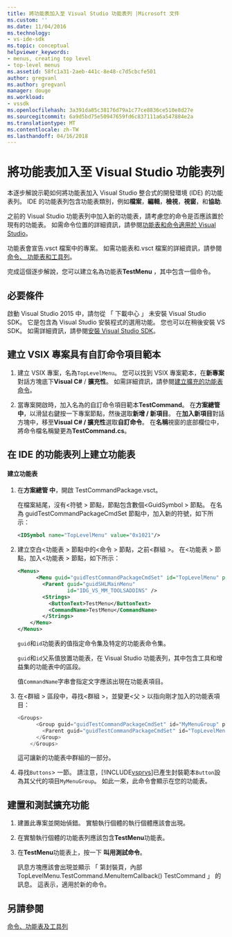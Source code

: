 ```yaml
---
title: 將功能表加入至 Visual Studio 功能表列 |Microsoft 文件
ms.custom: ''
ms.date: 11/04/2016
ms.technology:
- vs-ide-sdk
ms.topic: conceptual
helpviewer_keywords:
- menus, creating top level
- top-level menus
ms.assetid: 58fc1a31-2aeb-441c-8e48-c7d5cbcfe501
author: gregvanl
ms.author: gregvanl
manager: douge
ms.workload:
- vssdk
ms.openlocfilehash: 3a391da85c38176d79a1c77ce8836ce510e8d27e
ms.sourcegitcommit: 6a9d5bd75e50947659fd6c837111a6a547884e2a
ms.translationtype: MT
ms.contentlocale: zh-TW
ms.lasthandoff: 04/16/2018
---
```

# <a name="adding-a-menu-to-the-visual-studio-menu-bar"></a>將功能表加入至 Visual Studio 功能表列
本逐步解說示範如何將功能表加入 Visual Studio 整合式的開發環境 (IDE) 的功能表列。 IDE 的功能表列包含功能表類別，例如**檔案**，**編輯**，**檢視**，**視窗**，和**協助**.  
  
 之前的 Visual Studio 功能表列中加入新的功能表，請考慮您的命令是否應該置於現有的功能表。 如需命令位置的詳細資訊，請參閱[功能表和命令適用於 Visual Studio](../extensibility/ux-guidelines/menus-and-commands-for-visual-studio.md)。  
  
 功能表會宣告.vsct 檔案中的專案。 如需功能表和.vsct 檔案的詳細資訊，請參閱[命令、 功能表和工具列](../extensibility/internals/commands-menus-and-toolbars.md)。  
  
 完成這個逐步解說，您可以建立名為功能表**TestMenu** ，其中包含一個命令。  
  
## <a name="prerequisites"></a>必要條件  
 啟動 Visual Studio 2015 中，請勿從 「 下載中心 」 未安裝 Visual Studio SDK。 它是包含為 Visual Studio 安裝程式的選用功能。 您也可以在稍後安裝 VS SDK。 如需詳細資訊，請參閱[安裝 Visual Studio SDK](../extensibility/installing-the-visual-studio-sdk.md)。  
  
## <a name="creating-a-vsix-project-that-has-a-custom-command-item-template"></a>建立 VSIX 專案具有自訂命令項目範本  
  
1.  建立 VSIX 專案，名為`TopLevelMenu`。 您可以找到 VSIX 專案範本，在**新專案**對話方塊底下**Visual C#** / **擴充性**。  如需詳細資訊，請參閱[建立擴充的功能表命令](../extensibility/creating-an-extension-with-a-menu-command.md)。  
  
2.  當專案開啟時，加入名為的自訂命令項目範本**TestCommand**。 在**方案總管 中**，以滑鼠右鍵按一下專案節點，然後選取**新增 / 新項目**。 在**加入新項目**對話方塊中，移至**Visual C# / 擴充性**選取**自訂命令**。 在**名稱**視窗的底部欄位中，將命令檔名稱變更為**TestCommand.cs**。  
  
## <a name="creating-a-menu-on-the-ide-menu-bar"></a>在 IDE 的功能表列上建立功能表  
  
#### <a name="to-create-a-menu"></a>建立功能表  
  
1.  在**方案總管 中**，開啟 TestCommandPackage.vsct。  
  
     在檔案結尾，沒有\<符號 > 節點，節點包含數個\<GuidSymbol > 節點。 在名為 guidTestCommandPackageCmdSet 節點中，加入新的符號，如下所示：  
  
    ```xml  
    <IDSymbol name="TopLevelMenu" value="0x1021"/>  
    ```  
  
2.  建立空白\<功能表 > 節點中的\<命令 > 節點，之前\<群組 >。 在\<功能表 > 節點，加入\<功能表 > 節點，如下所示：  
  
    ```xml  
    <Menus>  
          <Menu guid="guidTestCommandPackageCmdSet" id="TopLevelMenu" priority="0x700" type="Menu">  
            <Parent guid="guidSHLMainMenu"  
                    id="IDG_VS_MM_TOOLSADDINS" />  
            <Strings>  
              <ButtonText>TestMenu</ButtonText>  
              <CommandName>TestMenu</CommandName>  
            </Strings>  
        </Menu>  
    </Menus>  
    ```  
  
     `guid`和`id`功能表的值指定命令集及特定的功能表命令集。  
  
     `guid`和`id`父系值放置功能表，在 Visual Studio 功能表列，其中包含工具和增益集的功能表中的區段。  
  
     值`CommandName`字串會指定文字應該出現在功能表項目。  
  
3.  在\<群組 > 區段中，尋找\<群組 >，並變更\<父 > 以指向剛才加入的功能表項目：  
  
    ```csharp  
    <Groups>  
          <Group guid="guidTestCommandPackageCmdSet" id="MyMenuGroup" priority="0x0600">  
            <Parent guid="guidTestCommandPackageCmdSet" id="TopLevelMenu"/>  
          </Group>  
        </Groups>  
    ```  
  
     這可讓新的功能表中群組的一部分。  
  
4.  尋找`Buttons`> 一節。 請注意，[!INCLUDE[vsprvs](../code-quality/includes/vsprvs_md.md)]已產生封裝範本`Button`設為其父代的項目`MyMenuGroup`。 如此一來，此命令會顯示在您的功能表。  
  
## <a name="building-and-testing-the-extension"></a>建置和測試擴充功能  
  
1.  建置此專案並開始偵錯。 實驗執行個體的執行個體應該會出現。  
  
2.  在實驗執行個體的功能表列應該包含**TestMenu**功能表。  
  
3.  在**TestMenu**功能表上，按一下 **叫用測試命令**。  
  
     訊息方塊應該會出現並顯示 「 第封裝頁，內部 TopLevelMenu.TestCommand.MenuItemCallback() TestCommand 」 的訊息。 這表示，適用於新的命令。  
  
## <a name="see-also"></a>另請參閱  
 [命令、功能表及工具列](../extensibility/internals/commands-menus-and-toolbars.md)